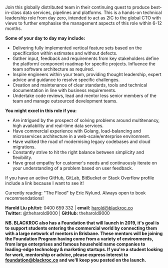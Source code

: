 
Join this globally distributed team in their continuing quest to produce best-in-class data services, pipelines and platforms. This is a hands-on technical leadership role from day zero, intended to act as 2IC to the global CTO with views to further emphasise the management aspects of this role within 6-12 months.

**Some of your day to day may include:**
* Delivering fully implemented vertical feature sets based on the specification within estimates and without defects.
* Gather input, feedback and requirements from key stakeholders define the platform/ component roadmap for specific projects. Influence the team software architecture as required.
* Inspire engineers within your team, providing thought leadership, expert advice and guidance to resolve specific challenges.
* Creation and maintenance of clear standards, tools and technical documentation in line with business requirements.
* Undertake code reviews, lead and mentor less senior members of the team and manage outsourced development teams.


**You might excel in this role if you:**
* Are intrigued by the prospect of solving problems around multitenancy, high availability and real-time data services.
* Have commercial experience with Golang, load-balancing and microservices architecture in a web-scale/enterprise environment.
* Have walked the road of modernising legacy codebases and cloud migrations.
* Constantly strive to hit the right balance between simplicity and flexibility.
* Have great empathy for customer's needs and continuously iterate on your understanding of a problem based on user feedback.

If you have an active GitHub, GitLab, BitBucket or Stack Overflow profile include a link because I want to see it!

Currently reading: "The Flood" by Eric Nylund. Always open to book recommendations!

**Harold Liu**
**ph/txt:** 0400 659 332 | **email:** harold@blackroc.co</br>
**Twitter:** @theharold9000 | **GitHub:** theharold9000

**NB. BLACKROC also has a Foundation that will launch in 2019, it's goal is to support students entering the commercial world by connecting them with a large network of mentors in Brisbane. These mentors will be joining the Foundation Program having come from a variety of environments, from large enterprises and famous household name companies to leading-edge technology & marketing startups. If you're a student looking for work, mentorship or advice, please express interest to foundation@blackroc.co and we'll keep you posted on the launch.**